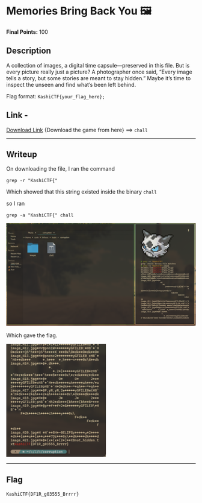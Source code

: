 # Memories Bring Back You 🖼️

**Final Points:** 100


## Description
A collection of images, a digital time capsule—preserved in this file. But is every picture really just a picture? A photographer once said, “Every image tells a story, but some stories are meant to stay hidden.” Maybe it’s time to inspect the unseen and find what’s been left behind.


Flag format: `KashiCTF{your_flag_here};`

## Link -
 [Download Link](https://1drv.ms/u/c/dfdcc49b521e7a98/ERmqsxL1d7hMogyPb-5acNsBsBeZRLdgTSW98j5oJShi5Q?e=7oNUX4) {Download the game from here} ==> `chall`

----
## Writeup

On downloading the file, I ran the command 
```
grep -r "KashiCTF{"
```
Which showed that this string existed inside the binary `chall`

so I ran 
```
grep -a "KashiCTF{" chall
```
<img src="images/sol.png" alt="solution">

Which gave the flag.
 
<img src="images/theflag.png" alt="flag" height="300px">



---
## Flag

```
KashiCTF{DF1R_g03555_Brrrr}
```                 

